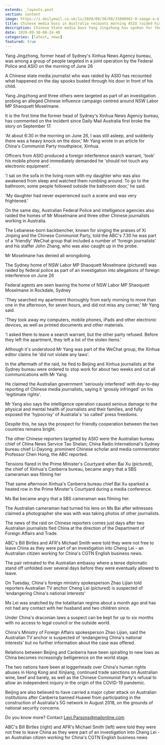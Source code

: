 ```yaml
---
extends: _layouts.post
section: content
image: https://i.dailymail.co.uk/1s/2020/09/30/08/33800962-0-image-a-4_1601450055404.jpg 
title: Chinese media boss in Australia recounts morning ASIO raided his home over over spying allegations 
description: Chinese State media boss Yang Jingzhong has spoken for the first time about being raided by ASIO in front of his daughter on the same day as Labour MP Shaoquett Moselmane. 
date: 2020-09-30-08-24-40 
categories: [latest, news] 
featured: true 
--- 
```

Yang Jingzhong, former head of Sydney's Xinhua News Agency bureau, was among a group of people targeted in a joint operation by the Federal Police and ASIO on the morning of June 26

A Chinese state media journalist who was raided by ASIO has recounted what happened on the day spooks busted through his door in front of his child.

Yang Jingzhong and three others were targeted as part of an investigation probing an alleged Chinese influence campaign centred around NSW Labor MP Shaoquett Moselmane. 

It is the first time the former head of Sydney's Xinhua News Agency bureau, has commented on the incident since Daily Mail Australia first broke the story on September 17. 

'At about 6:30 in the morning on June 26, I was still asleep, and suddenly there was a heavy knock on the door,' Mr Yang wrote in an article for China's Communist Party mouthpiece, Xinhua.

Officers from ASIO produced a foreign interference search warrant, 'took' his mobile phone and immediately demanded he 'should not touch any electronic equipment'.

'I sat on the sofa in the living room with my daughter who was also awakened from sleep and watched them rumbling around. To go to the bathroom, some people followed outside the bathroom door,' he said.

'My daughter had never experienced such a scene and was very frightened.'

On the same day, Australian Federal Police and intelligence agencies also raided the homes of Mr Moselmane and three other Chinese journalists working in Australia. 

The Lebanese-born backbencher, known for singing the praises of Xi Jinping and the Chinese Communist Party, told the ABC's 7.30 he was part of a 'friendly' WeChat group that included a number of 'foreign journalists' and his staffer John Zhang, who was also caught up in the probe. 

Mr Moselmane has denied all wrongdoing. 

The Sydney home of NSW Labor MP Shaoquett Moselmane (pictured) was raided by federal police as part of an investigation into allegations of foreign interference on June 26

Federal agents are seen leaving the home of NSW Labor MP Shaoquett Moselmane in Rockdale, Sydney

'They searched my apartment thoroughly from early morning to more than one in the afternoon, for seven hours, and did not miss any corner,' Mr Yang said.

'They took away my computers, mobile phones, iPads and other electronic devices, as well as printed documents and other materials.

'I asked them to leave a search warrant, but the other party refused. Before they left the apartment, they left a list of the stolen items.'

Although it's understood Mr Yang was part of the WeChat group, the Xinhua editor claims he 'did not violate any laws'.

In the aftermath of the raid, he fled to Beijing and Xinhua journalists at the Sydney bureau were ordered to stop work for about two weeks and cut all communications with Mr Yang.

He claimed the Australian government 'seriously interfered' with day-to-day reporting of Chinese media journalists, saying it 'grossly infringed' on his 'legitimate rights'. 

Mr Yang also says the intelligence operation caused serious damage to the physical and mental health of journalists and their families, and fully exposed the 'hypocrisy' of Australia's 'so called' press freedoms.

Despite this, he says the prospect for friendly cooperation between the two countries remains bright.

The other Chinese reporters targeted by ASIO were the Australian bureau chief of China News Service Tao Shelan; China Radio International's Sydney bureau chief Li Dayong; prominent Chinese scholar and media commentator Professor Chen Hong, the ABC reported.

Tensions flared in the Prime Minister's Courtyard when Bai Xu (pictured), the chief of Xinhua's Canberra bureau, became angry that a SBS cameraman was filming her

That same afternoon Xinhua's Canberra bureau chief Bai Xu sparked a heated row in the Prime Minster's Courtyard during a media conference.

Ms Bai became angry that a SBS cameraman was filming her.

The Australian cameraman had turned his lens on Ms Bai after witnesses claimed a photographer she was with was taking photos of other journalists.

The news of the raid on Chinese reporters comes just days after two Australian journalists fled China at the direction of the Department of Foreign Affairs and Trade.

ABC's Bill Birtles and AFR's Michael Smith were told they were not free to leave China as they were part of an investigation into Cheng Lei - an Australian citizen working for China's CGTN English business news.

The pair retreated to the Australian embassy where a tense diplomatic stand off unfolded over several days before they were eventually allowed to leave. 

On Tuesday, China's foreign ministry spokesperson Zhao Lijian told reporters Australian TV anchor Cheng Lei (pictured) is suspected of 'endangering China's national interests'

Ms Lei was snatched by the totalitarian regime about a month ago and has not had any contact with her husband and two children since. 

Under China's draconian laws a suspect can be kept for up to six months with no access to legal council or the outside world.  

China's Ministry of Foreign Affairs spokesperson Zhao Lijian, said the Australian TV anchor is suspected of 'endangering China's national interests' but no further information about the case was offered.

Relations between Beijing and Canberra have been spiralling to new lows as China becomes increasingly belligerence on the world stage.  

The two nations have been at loggerheads over China's human rights abuses in Hong Kong and Xinjiang, continued trade sanctions on Australian wine, beef and barely, as well as the Chinese Communist Party's refusal to allow an independent inquiry in the origin of the COVID-19 pandemic.

Beijing are also believed to have carried a major cyber attack on Australian institutions after Canberra banned Huawei from participating in the construction of Australia's 5G network in August 2018, on the grounds of national security concerns.

Do you know more? Contact Levi.Parsons@mailonline.com 

ABC's Bill Birtles (right) and AFR's Michael Smith (left) were told they were not free to leave China as they were part of an investigation into Cheng Lei - an Australian citizen working for China's CGTN English business news


